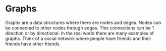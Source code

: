 # Graphs

Graphs are a data structures where there are nodes and edges. Nodes can be connected to other nodes through edges. This connections can be 1 direction or by directional.
In the real world there are many examples of graphs. Think of a social network where people have friends and their friends have other friends.